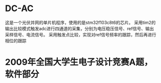 # DC-AC
这是一个光伏并网的单片机程序，使用的是stm32f103c8t6的芯片。
采用tim2的输出比较模式触发adc进行四通道的采集，分别为电压稳压信号、ref信号、输出采样信号、电流信号。
采用触发点比较，实现对ref信号频率的跟踪，然后再进行相位的跟踪

# 2009年全国大学生电子设计竞赛A题，软件部分
